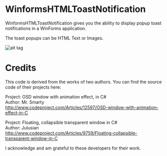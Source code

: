 # WinformsHTMLToastNotification


WinformsHTMLToastNotification gives you the ability to display popup toast notifications in a WinForms application.

The toast popups can be HTML Text or Images.

![alt tag](https://raw.githubusercontent.com/OceanAirdrop/WinformsHTMLToastNotification/master/ToastNotificationOSD/Images/demo.gif)


# Credits

This code is derived from the works of two authors.  You can find the source code of their projects here:

Project: OSD window with animation effect, in C#  
Author: Mr. Smarty  
http://www.codeproject.com/Articles/12597/OSD-window-with-animation-effect-in-C

Project: Floating, collapsible transparent window in C#  
Author: Julusian  
http://www.codeproject.com/Articles/9759/Floating-collapsible-transparent-window-in-C  

I acknowledge and am grateful to these developers for their work.


